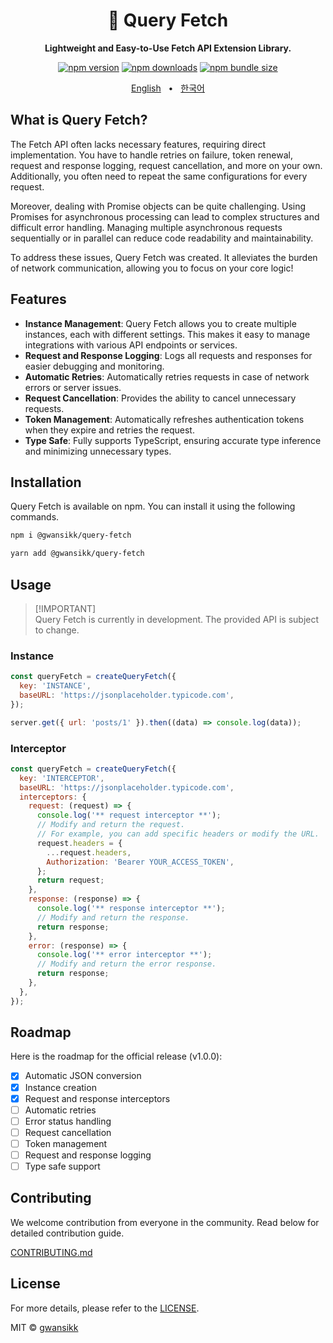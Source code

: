 <div align="center">

<h1>🔗 Query Fetch</h1>
<p><b>Lightweight and Easy-to-Use Fetch API Extension Library.</b></p>

[![npm version](https://img.shields.io/npm/v/@gwansikk/query-fetch?color=000&labelColor=000&logo=npm)](https://www.npmjs.com/package/@gwansikk/query-fetch)
[![npm downloads](https://img.shields.io/npm/dt/@gwansikk/server-chain?color=000&labelColor=000)](https://www.npmjs.com/package/@gwansikk/query-fetch)
[![npm bundle size](https://img.shields.io/bundlephobia/min/@gwansikk/query-fetch?color=000&labelColor=000)](https://www.npmjs.com/package/@gwansikk/query-fetch)

[English](https://github.com/gwansikk/query-fetch/blob/main/README.md)
&nbsp;&nbsp;•&nbsp;&nbsp;
[한국어](https://github.com/gwansikk/query-fetch/blob/main/README-ko_kr.md)

</div>

## What is Query Fetch?

The Fetch API often lacks necessary features, requiring direct implementation. You have to handle retries on failure, token renewal, request and response logging, request cancellation, and more on your own. Additionally, you often need to repeat the same configurations for every request.

Moreover, dealing with Promise objects can be quite challenging. Using Promises for asynchronous processing can lead to complex structures and difficult error handling. Managing multiple asynchronous requests sequentially or in parallel can reduce code readability and maintainability.

To address these issues, Query Fetch was created. It alleviates the burden of network communication, allowing you to focus on your core logic!

## Features

- **Instance Management**: Query Fetch allows you to create multiple instances, each with different settings. This makes it easy to manage integrations with various API endpoints or services.
- **Request and Response Logging**: Logs all requests and responses for easier debugging and monitoring.
- **Automatic Retries**: Automatically retries requests in case of network errors or server issues.
- **Request Cancellation**: Provides the ability to cancel unnecessary requests.
- **Token Management**: Automatically refreshes authentication tokens when they expire and retries the request.
- **Type Safe**: Fully supports TypeScript, ensuring accurate type inference and minimizing unnecessary types.

## Installation

Query Fetch is available on npm. You can install it using the following commands.

```bash
npm i @gwansikk/query-fetch
```

```bash
yarn add @gwansikk/query-fetch
```

## Usage

> [!IMPORTANT]\
> Query Fetch is currently in development. The provided API is subject to change.

### Instance

```js
const queryFetch = createQueryFetch({
  key: 'INSTANCE',
  baseURL: 'https://jsonplaceholder.typicode.com',
});

server.get({ url: 'posts/1' }).then((data) => console.log(data));
```

### Interceptor

```js
const queryFetch = createQueryFetch({
  key: 'INTERCEPTOR',
  baseURL: 'https://jsonplaceholder.typicode.com',
  interceptors: {
    request: (request) => {
      console.log('** request interceptor **');
      // Modify and return the request.
      // For example, you can add specific headers or modify the URL.
      request.headers = {
        ...request.headers,
        Authorization: 'Bearer YOUR_ACCESS_TOKEN',
      };
      return request;
    },
    response: (response) => {
      console.log('** response interceptor **');
      // Modify and return the response.
      return response;
    },
    error: (response) => {
      console.log('** error interceptor **');
      // Modify and return the error response.
      return response;
    },
  },
});
```

## Roadmap

Here is the roadmap for the official release (v1.0.0):

- [x] Automatic JSON conversion
- [x] Instance creation
- [x] Request and response interceptors
- [ ] Automatic retries
- [ ] Error status handling
- [ ] Request cancellation
- [ ] Token management
- [ ] Request and response logging
- [ ] Type safe support

## Contributing

We welcome contribution from everyone in the community. Read below for detailed contribution guide.

[CONTRIBUTING.md](https://github.com/gwansikk/query-fetch/blob/main/CONTREIBUTING.md)

## License

For more details, please refer to the [LICENSE](https://github.com/gwansikk/query-fetch/blob/main/LICENSE).

MIT © [gwansikk](https://github.com/gwansikk)
